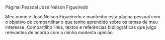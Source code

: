 Páginal Pessoal
José Nelson Figueiredo

Meu nome é José Nelson Figueiredo e mantenho esta página pessoal com o objetivo de compartilhar o que tenho aprendido sobre os temas de meu interesse. Compartilho links, textos e referências bibliográficas que julgo relevantes de acordo com a minha modesta opinião.

